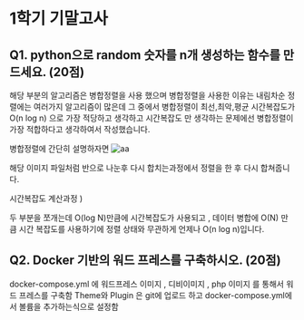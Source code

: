 1학기 기말고사
==============

Q1. python으로 random 숫자를 n개 생성하는 함수를 만드세요. (20점)
--------------------------------------------------------------

해당 부분의 알고리즘은 병합정렬을 사용 했으며 병합정렬을 사용한 이유는  내림차순 정렬에는
여러가지 알고리즘이 많은데 그 중에서 병합정렬이 최선,최악,평균 시간복잡도가 O(n log n) 으로 가장
적당하고 생각하고 시간복잡도 만 생각하는 문제에선 병합정렬이 가장 적합하다고 생각하여서 작성했습니다.


병합정렬에 간단히 설명하자면
![aa](https://user-images.githubusercontent.com/48937399/84622030-0f0f7000-af17-11ea-9e93-6e6b21eaed38.png)

해당 이미지 파일처럼 반으로 나눈후 다시 합치는과정에서 정렬을 한 후 다시 합쳐줍니다.

시간복잡도 계산과정 )

두 부분을 쪼개는데 O(log N)만큼에 시간복잡도가 사용되고 , 데이터 병합에 O(N) 만큼 시간 복잡도를 사용하기에 
정렬 상태와 무관하게 언제나 O(n log n)입니다.

Q2. Docker 기반의 워드 프레스를 구축하시오. (20점)
-------------------------------------------------------------- 
docker-compose.yml 에 워드프레스 이미지 , 디비이미지 , php 이미지 를 통해서 
워드 프레스를 구축함 
Theme와 Plugin 은 git에 업로드 하고 docker-compose.yml에서 볼륨을 추가하는식으로 설정함


